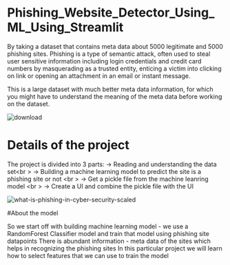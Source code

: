 # Phishing_Website_Detector_Using_ML_Using_Streamlit

By taking a dataset that contains meta data about 5000 legitimate and 5000 phishing sites. 
Phishing is a type of semantic attack, often used to steal user sensitive information including login credentials and credit card numbers by masquerading as a trusted entity, enticing a victim into clicking on link or opening an attachment in an email or instant message.

This is a large dataset with much better meta data information, for which you might have to understand the meaning of the meta data before working on the dataset.

![download](https://user-images.githubusercontent.com/82018631/212736363-f449ee2e-7e69-4e42-8958-00ffba5f4625.png)

# Details of the project

The project is divided into 3 parts:
-> Reading and understanding the data set<br \>
-> Building a machine learning model to predict the site is a phishing site or not <br \>
-> Get a pickle file from the machine leanring model <br \>
-> Create a UI and combine the pickle file with the UI


![what-is-phishing-in-cyber-security-scaled](https://user-images.githubusercontent.com/82018631/212736828-ba3c8d64-59ea-4a49-aa8d-4026bf422070.jpg)

#About the model

So we start off with building machine learning model - we use a RandomForest Classifier model and train that model using phishing site datapoints There is abundant information - meta data of the sites which helps in recognizing the phishing sites In this particular project we will learn how to select features that we can use to train the model

